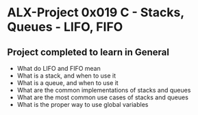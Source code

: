 # ALX-Project 0x019 C - Stacks, Queues - LIFO, FIFO

## Project completed to learn in General

- What do LIFO and FIFO mean
- What is a stack, and when to use it
- What is a queue, and when to use it
- What are the common implementations of stacks and queues
- What are the most common use cases of stacks and queues
- What is the proper way to use global variables